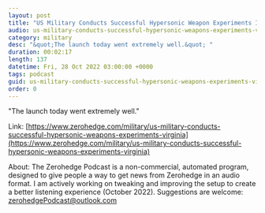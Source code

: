 ```yaml
---
layout: post
title: "US Military Conducts Successful Hypersonic Weapon Experiments In Virginia"
audio: us-military-conducts-successful-hypersonic-weapons-experiments-virginia-0
category: military
desc: "&quot;The launch today went extremely well.&quot; "
duration: 00:02:17
length: 137
datetime: Fri, 28 Oct 2022 03:00:00 +0000
tags: podcast
guid: us-military-conducts-successful-hypersonic-weapons-experiments-virginia-0
order: 0
---
```

&quot;The launch today went extremely well.&quot; 

Link: [https://www.zerohedge.com/military/us-military-conducts-successful-hypersonic-weapons-experiments-virginia](https://www.zerohedge.com/military/us-military-conducts-successful-hypersonic-weapons-experiments-virginia)

About: The Zerohedge Podcast is a non-commercial, automated program, designed to give people a way to get news from Zerohedge in an audio format.  I am actively working on tweaking and improving the setup to create a better listening experience (October 2022).  Suggestions are welcome: [zerohedgePodcast@outlook.com](mailto:zerohedgePodcast@outlook.com)
